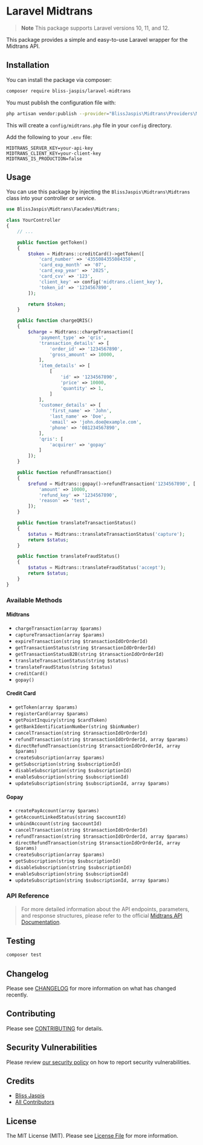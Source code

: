# Laravel Midtrans

> **Note**
> This package supports Laravel versions 10, 11, and 12.

This package provides a simple and easy-to-use Laravel wrapper for the Midtrans API.

## Installation

You can install the package via composer:

```bash
composer require bliss-jaspis/laravel-midtrans
```

You must publish the configuration file with:

```bash
php artisan vendor:publish --provider="BlissJaspis\Midtrans\Providers\MidtransServiceProvider" --tag="config"
```

This will create a `config/midtrans.php` file in your `config` directory.

Add the following to your `.env` file:

```env
MIDTRANS_SERVER_KEY=your-api-key
MIDTRANS_CLIENT_KEY=your-client-key
MIDTRANS_IS_PRODUCTION=false
```

## Usage

You can use this package by injecting the `BlissJaspis\Midtrans\Midtrans` class into your controller or service.

```php
use BlissJaspis\Midtrans\Facades\Midtrans;

class YourController
{
    // ...

    public function getToken()
    {
        $token = Midtrans::creditCard()->getToken([
            'card_number' => '4355084355084358',
            'card_exp_month' => '07',
            'card_exp_year' => '2025',
            'card_cvv' => '123',
            'client_key' => config('midtrans.client_key'),
            'token_id' => '1234567890',
        ]);

        return $token;
    }

    public function chargeQRIS()
    {
        $charge = Midtrans::chargeTransaction([
            'payment_type' => 'qris',
            'transaction_details' => [
                'order_id' => '1234567890',
                'gross_amount' => 10000,
            ],
            'item_details' => [
                [
                    'id' => '1234567890',
                    'price' => 10000,
                    'quantity' => 1,
                ]
            ],
            'customer_details' => [
                'first_name' => 'John',
                'last_name' => 'Doe',
                'email' => 'john.doe@example.com',
                'phone' => '081234567890',
            ],
            'qris': [
                'acquirer' => 'gopay'
            ]
        ]);
    }

    public function refundTransaction()
    {
        $refund = Midtrans::gopay()->refundTransaction('1234567890', [
            'amount' => 10000,
            'refund_key' => '1234567890',
            'reason' => 'test',
        ]);
    }

    public function translateTransactionStatus()
    {
        $status = Midtrans::translateTransactionStatus('capture');
        return $status;
    }

    public function translateFraudStatus()
    {
        $status = Midtrans::translateFraudStatus('accept');
        return $status;
    }
}
```

### Available Methods

#### Midtrans

- `chargeTransaction(array $params)`
- `captureTransaction(array $params)`
- `expireTransaction(string $transactionIdOrOrderId)`
- `getTransactionStatus(string $transactionIdOrOrderId)`
- `getTransactionStatusB2B(string $transactionIdOrOrderId)`
- `translateTransactionStatus(string $status)`
- `translateFraudStatus(string $status)`
- `creditCard()`
- `gopay()`

#### Credit Card
- `getToken(array $params)`
- `registerCard(array $params)`
- `getPointInquiry(string $cardToken)`
- `getBankIdentificationNumber(string $binNumber)`
- `cancelTransaction(string $transactionIdOrOrderId)`
- `refundTransaction(string $transactionIdOrOrderId, array $params)`
- `directRefundTransaction(string $transactionIdOrOrderId, array $params)`
- `createSubscription(array $params)`
- `getSubscription(string $subscriptionId)`
- `disableSubscription(string $subscriptionId)`
- `enableSubscription(string $subscriptionId)`
- `updateSubscription(string $subscriptionId, array $params)`

#### Gopay
- `createPayAccount(array $params)`
- `getAccountLinkedStatus(string $accountId)`
- `unbindAccount(string $accountId)`
- `cancelTransaction(string $transactionIdOrOrderId)`
- `refundTransaction(string $transactionIdOrOrderId, array $params)`
- `directRefundTransaction(string $transactionIdOrOrderId, array $params)`
- `createSubscription(array $params)`
- `getSubscription(string $subscriptionId)`
- `disableSubscription(string $subscriptionId)`
- `enableSubscription(string $subscriptionId)`
- `updateSubscription(string $subscriptionId, array $params)`


### **API Reference**
> For more detailed information about the API endpoints, parameters, and response structures, please refer to the official [Midtrans API Documentation](https://midtrans.com/en/documentation).

## Testing

```bash
composer test
```

## Changelog

Please see [CHANGELOG](CHANGELOG.md) for more information on what has changed recently.

## Contributing

Please see [CONTRIBUTING](CONTRIBUTING.md) for details.

## Security Vulnerabilities

Please review [our security policy](../../security/policy) on how to report security vulnerabilities.

## Credits

- [Bliss Jaspis](https://github.com/blissjaspis)
- [All Contributors](../../contributors)

## License

The MIT License (MIT). Please see [License File](LICENSE.md) for more information.